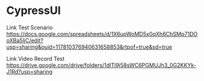 # CypressUI

Link Test Scenario https://docs.google.com/spreadsheets/d/1X6upWoMD5x0qXh6ChSMp71DOoXBa5ljC/edit?usp=sharing&ouid=117810376940631658853&rtpof=true&sd=true

Link Video Record Test https://drive.google.com/drive/folders/1dlTl9j58sWC6PGMUJh3_0G2KKYk-J1Rd?usp=sharing
